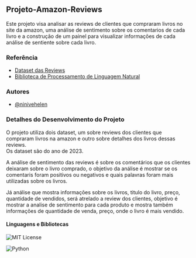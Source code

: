 
## Projeto-Amazon-Reviews

Este projeto visa analisar as reviews de clientes que compraram livros no site da amazon, uma análise de sentimento sobre os comentarios de cada livro e a construção de um painel para visualizar informações de cada análise de sentiente sobre cada livro.


### Referência

 - [Dataset das Reviews ](https://amazon-reviews-2023.github.io/)
 - [Biblioteca de Processamento de Linguagem Natural](https://www.nltk.org/e)



### Autores

- [@ninivehelen](https://github.com/ninivehelen)


### Detalhes do Desenvolvimento do Projeto
O projeto utiliza dois dataset, um sobre reviews dos clientes que compraram livros na amazon e outro sobre detalhes dos livros dessas reviews.  
Os dataset são do ano de 2023.  

A análise de sentimento das reviews é sobre os comentários que os clientes deixaram sobre o livro comprado, o objetivo da análise é mostrar se os comentaris foram positivos ou negativos e quais palavras foram mais utilizadas sobre os livros. 

Já análise que mostra informações sobre os livros, titulo do livro, preço, quantidade de vendidos, será atrelado a review dos clientes, objetivo é mostrar a analise de sentimento para cada produto e mostra também informações de quantidade de venda, preço, onde o livro é mais vendido.

#### Linguagens e Bibliotecas 

![MIT License](https://img.shields.io/badge/NLTK-Natural%20Language%20Toolkit-blue.svg)

![Python](https://img.shields.io/badge/Python-blue.svg)


